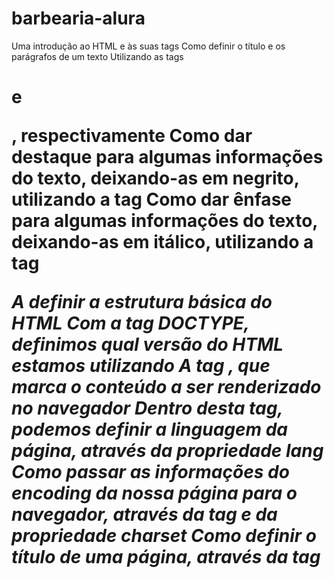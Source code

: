 # barbearia-alura

Uma introdução ao HTML e às suas tags
Como definir o título e os parágrafos de um texto
Utilizando as tags <h1> e <p>, respectivamente
Como dar destaque para algumas informações do texto, deixando-as em negrito, utilizando a tag <strong>
Como dar ênfase para algumas informações do texto, deixando-as em itálico, utilizando a tag <em>

A definir a estrutura básica do HTML
Com a tag DOCTYPE, definimos qual versão do HTML estamos utilizando
A tag <html>, que marca o conteúdo a ser renderizado no navegador
Dentro desta tag, podemos definir a linguagem da página, através da propriedade lang
Como passar as informações do encoding da nossa página para o navegador, através da tag <meta> e da propriedade charset
Como definir o título de uma página, através da tag <title>
Como separar as informações que estão sendo passadas para o navegador, utilizando a tag <head>
Como separar o conteúdo da página, utilizando a tag <body>

A mexer na apresentação dos textos
No alinhamento deles (text-align)
No tamanho da fonte (font-size)
Na cor de fundo (background)
Na cor do texto (color)
CSS inline
Na linha onde temos a nossa tag, adicionamos a propriedade do CSS
A tag <style>
Dentro da tag, podemos colocar marcações de CSS referentes aos elementos que temos no nosso HTML
A apresentação do CSS com um arquivo externo
Como funciona o estilo em cascata do CSS
Como importar um arquivo externo de CSS dentro da nossa página HTML
Como representar cores no CSS
Através do nome da cor
Através do seu hexadecimal
Através do seu RGB
Nesta aula, começamos a mexer na apresentação dos textos, no alinhamento deles e no tamanho da fonte. Na próxima, vamos ver como fazer isso em grandes quantidades de texto e de forma muito mais organizada. Te espero lá.

Como reestruturar o nosso código, removendo os CSS inline e colocando-os no arquivo CSS externo
Como criar um identificador para marcar especificamente um elemento
Como fazer referência a esse identificador no CSS
Como adicionar uma imagem à nossa página
Como ajustar a altura do elemento, através da propriedade height
Como ajustar a largura do elemento, através da propriedade width
Como ajustar o espaçamento interno do elemento, através da propriedade padding
Como ajustar o espaçamento externo do elemento, através da propriedade margin
Como se comporta um time de front-end hoje em dia

A trabalhar com listas não-ordenadas e listas ordenadas
Para cada um dos itens da lista, utilizamos a tag <li>
O conceito das classes no CSS
Elas servem para marcar itens, que são repetíveis
Como referenciar uma classe no CSS
Divisões de conteúdo, utilizando a tag <div>
Os comportamentos inline e block

O conceito de cabeçalho da página e como criá-lo
Que o cabeçalho da página deve ter mais destaque
Que não é recomendado criar estilos usando tags
O ideal é usarmos classes para tudo
